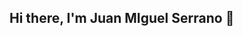 ## Hi there, I'm Juan MIguel Serrano 👋

<!--
**JMSBPP/JMSBPP** is a ✨ _special_ ✨ repository because its `README.md` (this file) appears on your GitHub profile.
- 🔭 I’m currently working on ...

EVM-based economic systems, specifically DEX AMM protocol designs and implementations.
- Here are my main projects
   -
   -


- 🌱 I’m currently learning ...
  - Virtual Machines
    - Why?
  - Object-Oriented Desing
    -Why?
  - EVM Opcodes and formal specification and design
    -Why?
  - Reactive System Design and Specifications
    - Why?
  - Econometrics
    -Why?
  - Optimization
    -Why?
  -Measure Theory and Stochastic Calculus
- 👯 I’m looking to collaborate on ...
Projects related to EVM-based economic system, which include:
  - DEX's hooks, and protocols aiming for economic and capital efficiency.
  - Liquid Staking protocols
- 🤔 I’m looking for help with ...
  - Open Source projects to contribute
- 💬 Ask me about ...
- 📫 How to reach me: ...
  - Socials

